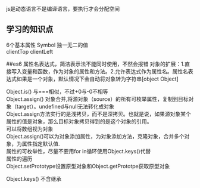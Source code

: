 js是动态语言不是编译语言，要执行才会分配空间  


## 学习的知识点
6个基本属性 Symbol 独一无二的值  
clientTop clientLeft

##es6
属性名表达式，简洁表示法不能同时使用，不然会报错
对象的扩展：1.直接写入变量和函数，作为对象的属性和方法。2.允许表达式作为属性名。属性名表达式如果是一个对象，默认情况下会自动将对象转为字符串[object Object]

Object.is() 与===相似，不过+0与-0不相等  
Object.assign() 对象合并,将源对象（source）的所有可枚举属性，复制到目标对象（target）。undefined与null无法转化成对象  
Object.assign方法实行的是浅拷贝，而不是深拷贝。也就是说，如果源对象某个属性的值是对象，那么目标对象拷贝得到的是这个对象的引用。  
可以将数组视为对象  
Object.assign()可以为对象添加属性，为对象添加方法，克隆对象，合并多个对象，为属性指定默认值.  
属性的可枚举性，尽量不要用for in循环使用Object.keys()代替  
属性的遍历  
Object.setPrototype设置原型对象和Object.getPrototpe获取原型对象  

Object.keys() 不含继承  